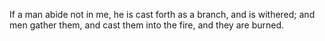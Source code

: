 If a man abide not in me, he is cast forth as a branch, and is withered; and men gather them, and cast them into the fire, and they are burned.
